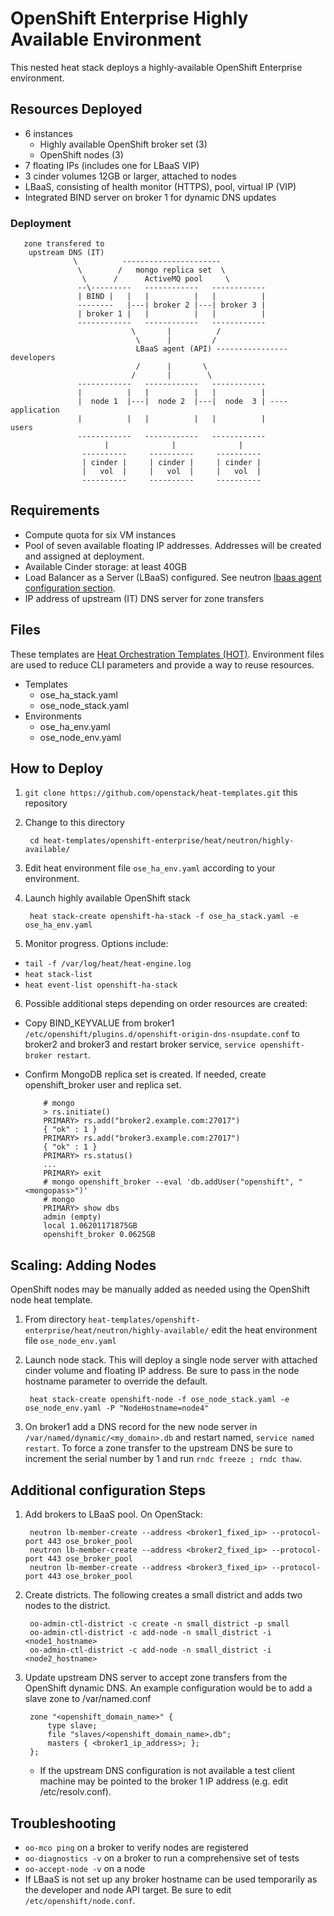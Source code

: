 # OpenShift Enterprise Highly Available Environment
This nested heat stack deploys a highly-available OpenShift Enterprise environment.

## Resources Deployed
* 6 instances
  * Highly available OpenShift broker set (3)
  * OpenShift nodes (3)
* 7 floating IPs (includes one for LBaaS VIP)
* 3 cinder volumes 12GB or larger, attached to nodes
* LBaaS, consisting of health monitor (HTTPS), pool, virtual IP (VIP)
* Integrated BIND server on broker 1 for dynamic DNS updates

### Deployment



       zone transfered to
        upstream DNS (IT)
                  \          ----------------------
                   \        /   mongo replica set  \
                    \      /      ActiveMQ pool     \
                   --\---------   ------------   ------------
                   | BIND |   |   |          |   |          |
                   --------   |---| broker 2 |---| broker 3 |
                   | broker 1 |   |          |   |          |
                   ------------   ------------   ------------
                               \       |          /
                                \      |         /
                                LBaaS agent (API) ---------------- developers
                                /      |       \
                               /       |        \
                   ------------   ------------   ------------
                   |          |   |          |   |          |
                   |  node 1  |---|  node 2  |---|  node  3 | ---- application
                   |          |   |          |   |          |         users
                   ------------   ------------   ------------
                         |              |              |
                    ----------     ----------     ----------
                    | cinder |     | cinder |     | cinder |
                    |   vol  |     |   vol  |     |   vol  |
                    ----------     ----------     ----------



## Requirements
* Compute quota for six VM instances
* Pool of seven available floating IP addresses. Addresses will be created and assigned at deployment.
* Available Cinder storage: at least 40GB
* Load Balancer as a Server (LBaaS) configured. See neutron [lbaas agent configuration section](http://openstack.redhat.com/LBaaS).
* IP address of upstream (IT) DNS server for zone transfers

## Files
These templates are [Heat Orchestration Templates (HOT)](http://docs.openstack.org/developer/heat/template_guide/environment.html). Environment files are used to reduce CLI parameters and provide a way to reuse resources.

* Templates
  * ose_ha_stack.yaml
  * ose_node_stack.yaml
* Environments
  * ose_ha_env.yaml
  * ose_node_env.yaml

## How to Deploy
1. `git clone https://github.com/openstack/heat-templates.git` this repository
2. Change to this directory

        cd heat-templates/openshift-enterprise/heat/neutron/highly-available/

3. Edit heat environment file `ose_ha_env.yaml` according to your environment.
4. Launch highly available OpenShift stack

        heat stack-create openshift-ha-stack -f ose_ha_stack.yaml -e ose_ha_env.yaml

5. Monitor progress. Options include:
  * `tail -f /var/log/heat/heat-engine.log`
  * `heat stack-list`
  * `heat event-list openshift-ha-stack`
6. Possible additional steps depending on order resources are created:
  * Copy BIND_KEYVALUE from broker1 `/etc/openshift/plugins.d/openshift-origin-dns-nsupdate.conf` to broker2 and broker3 and restart broker service, `service openshift-broker restart`.
  * Confirm MongoDB replica set is created. If needed, create openshift_broker user and replica set.


            # mongo
            > rs.initiate()
            PRIMARY> rs.add("broker2.example.com:27017")
            { "ok" : 1 }
            PRIMARY> rs.add("broker3.example.com:27017")
            { "ok" : 1 }
            PRIMARY> rs.status()
            ...
            PRIMARY> exit
            # mongo openshift_broker --eval 'db.addUser("openshift", "<mongopass>")'
            # mongo
            PRIMARY> show dbs
            admin (empty)
            local 1.06201171875GB
            openshift_broker 0.0625GB


## Scaling: Adding Nodes

OpenShift nodes may be manually added as needed using the OpenShift node heat template.

1. From directory `heat-templates/openshift-enterprise/heat/neutron/highly-available/` edit the heat environment file `ose_node_env.yaml`
2. Launch node stack. This will deploy a single node server with attached cinder volume and floating IP address. Be sure to pass in the node hostname parameter to override the default.

        heat stack-create openshift-node -f ose_node_stack.yaml -e ose_node_env.yaml -P "NodeHostname=node4"

3. On broker1 add a DNS record for the new node server in `/var/named/dynamic/<my_domain>.db` and restart named, `service named restart`. To force a zone transfer to the upstream DNS be sure to increment the serial number by 1 and run `rndc freeze ; rndc thaw`.

## Additional configuration Steps

1. Add brokers to LBaaS pool. On OpenStack:

        neutron lb-member-create --address <broker1_fixed_ip> --protocol-port 443 ose_broker_pool
        neutron lb-member-create --address <broker2_fixed_ip> --protocol-port 443 ose_broker_pool
        neutron lb-member-create --address <broker3_fixed_ip> --protocol-port 443 ose_broker_pool

2. Create districts. The following creates a small district and adds two nodes to the district.

        oo-admin-ctl-district -c create -n small_district -p small
        oo-admin-ctl-district -c add-node -n small_district -i <node1_hostname>
        oo-admin-ctl-district -c add-node -n small_district -i <node2_hostname>

3. Update upstream DNS server to accept zone transfers from the OpenShift dynamic DNS. An example configuration would be to add a slave zone to /var/named.conf


        zone "<openshift_domain_name>" {
            type slave;
            file "slaves/<openshift_domain_name>.db";
            masters { <broker1_ip_address>; };
        };


    * If the upstream DNS configuration is not available a test client machine may be pointed to the broker 1 IP address (e.g. edit /etc/resolv.conf).

## Troubleshooting
* `oo-mco ping` on a broker to verify nodes are registered
* `oo-diagnostics -v` on a broker to run a comprehensive set of tests
* `oo-accept-node -v` on a node
* If LBaaS is not set up any broker hostname can be used temporarily as the developer and node API target. Be sure to edit `/etc/openshift/node.conf`.
